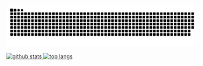 <picture>
  <source media="(prefers-color-scheme: light)" srcset="https://raw.githubusercontent.com/LQL2000/LQL2000/output/github-contribution-grid-snake.svg">
  <source media="(prefers-color-scheme: dark)" srcset="https://raw.githubusercontent.com/LQL2000/LQL2000/output/github-contribution-grid-snake-dark.svg">
  <img alt="github contribution grid snake animation" src="https://raw.githubusercontent.com/LQL2000/LQL2000/output/github-contribution-grid-snake.svg">
</picture>

</p><p>

<a href="https://github.com/anuraghazra/github-readme-stats">
<picture>
  <source media="(prefers-color-scheme: light)" srcset="https://github-readme-stats.vercel.app/api?username=LQL2000&show_icons=true">
  <source media="(prefers-color-scheme: dark)" srcset="https://github-readme-stats.vercel.app/api?username=LQL2000&show_icons=true&theme=dark">
  <img alt="github stats" src="https://github-readme-stats.vercel.app/api?username=LQL2000&show_icons=true">
</picture>
</a>
<a href="https://github.com/anuraghazra/convoychat">
<picture>
  <source media="(prefers-color-scheme: light)" srcset="https://github-readme-stats.vercel.app/api/top-langs/?username=LQL2000">
  <source media="(prefers-color-scheme: dark)" srcset="https://github-readme-stats.vercel.app/api/top-langs/?username=LQL2000&theme=dark">
  <img alt="top langs" src="https://github-readme-stats.vercel.app/api/top-langs/?username=LQL2000">
</picture>
</a>
